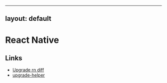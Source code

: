 
---
layout: default
---

# React Native




## Links
- [Upgrade rn diff](https://github.com/react-native-community/rn-diff-purge/compare/release/0.58.4..release/0.59.10)
- [upgrade-helper](https://react-native-community.github.io/upgrade-helper/?from=0.58.4&to=0.59.10)
